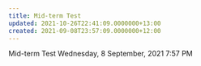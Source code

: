 ```yaml
---
title: Mid-term Test
updated: 2021-10-26T22:41:09.0000000+13:00
created: 2021-09-08T23:57:09.0000000+12:00
---
```


Mid-term Test
Wednesday, 8 September, 2021
7:57 PM
